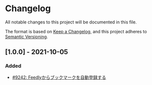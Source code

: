 # Changelog

All notable changes to this project will be documented in this file.

The format is based on [Keep a Changelog](https://keepachangelog.com/en/1.0.0/),
and this project adheres to [Semantic Versioning](https://semver.org/spec/v2.0.0.html).

## [1.0.0] - 2021-10-05
### Added
- [#9242: Feedlyからブックマークを自動登録する](https://redmine.u6k.me/issues/9242)
